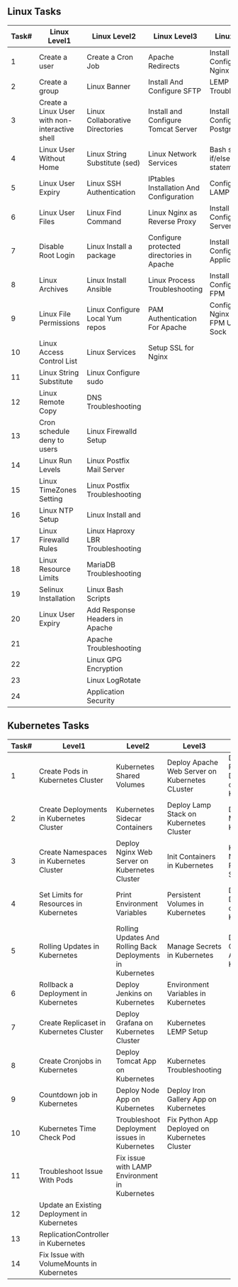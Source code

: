 ## Linux Tasks
| Task# | Linux Level1                                   | Linux Level2                      | Linux Level3                              | Linux Level4                              |
|----|------------------------------------------------|-----------------------------------|-------------------------------------------|-------------------------------------------|
| 1  | Create a user                                  | Create a Cron Job                 | Apache Redirects                          | Install and Configure Nginx as an LBR     |
| 2  | Create a group                                 | Linux Banner                      | Install And Configure SFTP                | LEMP Troubleshooting                      |
| 3  | Create a Linux User with non-interactive shell | Linux Collaborative Directories   | Install and Configure Tomcat Server       | Install and Configure PostgreSQL          |
| 4  | Linux User Without Home                        | Linux String Substitute (sed)     | Linux Network Services                    | Bash scripts if/else statements           |
| 5  | Linux User Expiry                              | Linux SSH Authentication          | IPtables Installation And Configuration   | Configure LAMP server                     |
| 6  | Linux User Files                               | Linux Find Command                | Linux Nginx as Reverse Proxy              | Install and Configure DB Server           |
| 7  | Disable Root Login                             | Linux Install a package           | Configure protected directories in Apache | Install and Configure Web Application     |
| 8  | Linux Archives                                 | Linux Install Ansible             | Linux Process Troubleshooting             | Install and Configure PHP-FPM             |
| 9  | Linux File Permissions                         | Linux Configure Local Yum repos   | PAM Authentication For Apache             | Configure Nginx + PHP-FPM Using Unix Sock |
| 10 | Linux Access Control List                      | Linux Services                    | Setup SSL for Nginx                       |                                           |
| 11 | Linux String Substitute                        | Linux Configure sudo              |                                           |                                           |
| 12 | Linux Remote Copy                              | DNS Troubleshooting               |                                           |                                           |
| 13 | Cron schedule deny to users                    | Linux Firewalld Setup             |                                           |                                           |
| 14 | Linux Run Levels                               | Linux Postfix Mail Server         |                                           |                                           |
| 15 | Linux TimeZones Setting                        | Linux Postfix Troubleshooting     |                                           |                                           |
| 16 | Linux NTP Setup                                | Linux Install and                 |                                           |                                           |
| 17 | Linux Firewalld Rules                          | Linux Haproxy LBR Troubleshooting |                                           |                                           |
| 18 | Linux Resource Limits                          | MariaDB Troubleshooting           |                                           |                                           |
| 19 | Selinux Installation                           | Linux Bash Scripts                |                                           |                                           |
| 20 | Linux User Expiry                              | Add Response Headers in Apache    |                                           |                                           |
| 21 |                                                | Apache Troubleshooting            |                                           |                                           |
| 22 |                                                | Linux GPG Encryption              |                                           |                                           |
| 23 |                                                | Linux LogRotate                   |                                           |                                           |
| 24 |                                                | Application Security              |                                           |                                           |

## Kubernetes Tasks
| Task# | Level1                                        | Level2                                                     | Level3                                          | Level4                                |
|-------|-----------------------------------------------|------------------------------------------------------------|-------------------------------------------------|---------------------------------------|
| 1     | Create Pods in Kubernetes Cluster             | Kubernetes Shared Volumes                                  | Deploy Apache Web Server on Kubernetes CLuster  | Deploy Redis Deployment on Kubernetes |
| 2     | Create Deployments in Kubernetes Cluster      | Kubernetes Sidecar Containers                              | Deploy Lamp Stack on Kubernetes Cluster         | Deploy MySQL on Kubernetes            |
| 3     | Create Namespaces in Kubernetes Cluster       | Deploy Nginx Web Server on Kubernetes Cluster              | Init Containers in Kubernetes                   | Kubernetes Nginx and PhpFPM Setup     |
| 4     | Set Limits for Resources in Kubernetes        | Print Environment Variables                                | Persistent Volumes in Kubernetes                | Deploy Drupal App on Kubernetes       |
| 5     | Rolling Updates in Kubernetes                 | Rolling Updates And Rolling Back Deployments in Kubernetes | Manage Secrets in Kubernetes                    | Deploy Guest Book App on Kubernetes   |
| 6     | Rollback a Deployment in Kubernetes           | Deploy Jenkins on Kubernetes                               | Environment Variables in Kubernetes             |                                       |
| 7     | Create Replicaset in Kubernetes Cluster       | Deploy Grafana on Kubernetes Cluster                       | Kubernetes LEMP Setup                           |                                       |
| 8     | Create Cronjobs in Kubernetes                 | Deploy Tomcat App on Kubernetes                            | Kubernetes Troubleshooting                      |                                       |
| 9     | Countdown job in Kubernetes                   | Deploy Node App on Kubernetes                              | Deploy Iron Gallery App on   Kubernetes         |                                       |
| 10    | Kubernetes Time Check Pod                     | Troubleshoot Deployment issues in Kubernetes               | Fix Python App Deployed on   Kubernetes Cluster |                                       |
| 11    | Troubleshoot Issue With Pods                  | Fix issue with LAMP Environment in   Kubernetes            |                                                 |                                       |
| 12    | Update an Existing Deployment in   Kubernetes |                                                            |                                                 |                                       |
| 13    | ReplicationController in Kubernetes           |                                                            |                                                 |                                       |
| 14    | Fix Issue with VolumeMounts in   Kubernetes   |                                                            |                                                 |                                       |
